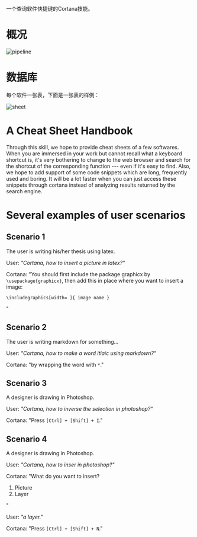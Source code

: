 一个查询软件快捷键的Cortana技能。

# 概况

![pipeline](http://sine-img-bed.oss-cn-beijing.aliyuncs.com/cortana_cheatsheet_001.png)

# 数据库

每个软件一张表，下面是一张表的样例：

![sheet](https://sine-img-bed.oss-cn-beijing.aliyuncs.com/autoup/PAS20180527113702.png)

# A Cheat Sheet Handbook

Through this skill, we hope to provide cheat sheets of a few softwares. When you are immersed in your work but cannot recall what a keyboard shortcut is, it's very bothering to change to the web browser and search for the shortcut of the corresponding function --- even if it's easy to find. Also, we hope to add support of some code snippets which are long, frequently used and boring. It will be a lot faster when you can just access these snippets through cortana instead of analyzing results returned by the search engine.

# Several examples of user scenarios

## Scenario 1

The user is writing his/her thesis using latex.

User: *"Cortana, how to insert a picture in latex?"*

Cortana: "You should first include the package graphicx by `\usepackage{graphicx}`, then add this in place where you want to insert a image:

`\includegraphics[width= ]{ image name }`

"

## Scenario 2

The user is writing markdown for something...

User: *"Cortana, how to make a word itlaic using markdown?"*

Cortana: "by wrapping the word with `*`."

## Scenario 3

A designer is drawing in Photoshop.

User: *"Cortana, how to inverse the selection in photoshop?"*

Cortana: "Press `[Ctrl] + [Shift] + I`."

## Scenario 4

A designer is drawing in Photoshop.

User: *"Cortana, how to inser in photoshop?"*

Cortana: "What do you want to insert?

1. Picture
2. Layer

"

User: *"a layer."*

Cortana: "Press `[Ctrl] + [Shift] + N`."
